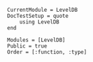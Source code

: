 ```@meta
CurrentModule = LevelDB
DocTestSetup = quote
    using LevelDB
end
```

```@autodocs
Modules = [LevelDB]
Public = true
Order = [:function, :type]
```
